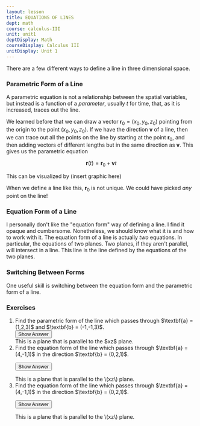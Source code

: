```yaml
---
layout: lesson
title: EQUATIONS OF LINES
dept: math
course: calculus-III
unit: unit1
deptDisplay: Math
courseDisplay: Calculus III
unitDisplay: Unit 1
---
```



There are a few different ways to define a line in three dimensional space. 

### Parametric Form of a Line
A parametric equation is not a relationship between the spatial variables, but instead is a function of a *parameter*, usually $t$ for time, that, as it is increased, traces out the line. 

We learned before that we can draw a  vector $\textbf{r}_0 = (x_0,y_0,z_0)$ pointing from the origin to the point $(x_0,y_0,z_0)$. If we have the direction $\textbf{v}$ of a line, then we can trace out all the points on the line by starting at the point $\textbf{r}_0$, and then adding vectors of different lengths but in the same direction as $\textbf{v}$. This gives us the parametric equation 

$$\textbf{r}(t) = \textbf{r}_0 + \textbf{v}t$$

This can be visualized by (insert graphic here)

When we define a line like this, $\textbf{r}_0$ is not unique. We could have picked *any* point on the line!

### Equation Form of a Line

I personally don't like the "equation form" way of defining a line. I find it opaque and cumbersome. Nonetheless, we should know what it is and how to work with it. The equation form of a line is actually *two* equations. In particular, the equations of two planes. Two planes, if they aren't parallel, will intersect in a line. This line is the line defined by the equations of the two planes. 


### Switching Between Forms
One useful skill is switching between the equation form and the parametric form of a line. 


### Exercises

<ol>
<li> <div> Find the parametric form of the line which passes through $\textbf{a} = (1,2,3)$ and $\textbf{b} = (-1,-1,3)$. </div>
<button onclick="myFunction('answer1')" class="answerButton">Show Answer</button>

<div  id="answer1" class="answer">
This is a plane that is parallel to the $xz$ plane. 
</div> </li>

<li> <div> Find the equation form of the line which passes through $\textbf{a} = (4,-1,1)$ in the direction $\textbf{b} = (0,2,1)​$. </div>

<button onclick="myFunction('answer2')" class="answerButton">Show Answer</button>

<div  id="answer2" class="answer">
This is a plane that is parallel to the \(xz\) plane. 
</div> </li>
<li> <div> Find the equation form of the line which passes through $\textbf{a} = (4,-1,1)$ in the direction $\textbf{b} = (0,2,1)$. </div>

<button onclick="myFunction('answer2')" class="answerButton">Show Answer</button>
<div  id="answer2" class="answer">
This is a plane that is parallel to the \(xz\) plane. 
</div> </li>


</ol>
